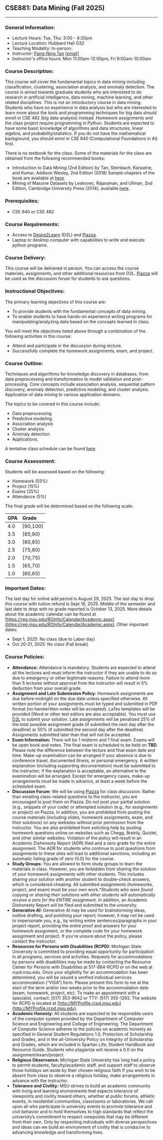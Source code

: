 ## CSE881: Data Mining (Fall 2025)
---

### General Information:

- Lecture Hours: Tue, Thu: 3:00 - 4:20pm
- Lecture Location: Hubbard Hall G32
- Teaching Modality: In-person.
- Instructor: [Pang-Ning Tan](http://www.cse.msu.edu/~ptan) [[email](mailto:ptan@msu.edu)] 
- Instructor's office hours: Mon 11:00am-12:00pm, Fri 9:00am-10:00am 

### Course Description: 
This course will cover the fundamental topics in data mining including classification, clustering, association analysis, and anomaly detection. The course is aimed towards graduate students who are interested to do research in artificial intelligence, data mining, machine learning, and other related disciplines. This is not an introductory course in data mining. Students who have no experience in data analysis but who are interested to learn more about the tools and programming techniques for big data should enroll in CSE 482 (big data analysis) instead. Homework assignments and the class project require programming in Python. Students are expected to have some basic knowledge of algorithms and data structures, linear algebra, and probability/statistics. If you do not have the mathematical background, you should enrol in CSE 840 (Computational Foundations in AI) first.

There is no textbook for the class. Some of the materials for the class are obtained from the following recommended books: 
- Introduction to Data Mining (2nd Edition) by Tan, Steinbach, Karpatne, and Kumar, Addison Wesley, 2nd Edition (2018)
Sample chapters of the book are available at [here](http://www.cs.umn.edu/~kumar/dmbook). 
- Mining of Massive Datasets by Leskovec, Rajaraman, and Ullman, 2nd Edition, Cambridge University Press (2014), available [here](http://www.mmds.org).

### Prerequisites:
- CSE 840 or CSE 482
  
### Course Requirements:
-	Access to [Desire2Learn](https://d2l.msu.edu) (D2L) and [Piazza](https://piazza.com/msu/fall2025/cse881/home). 
-	Laptop or desktop computer with capabilities to write and execute python programs. 

### Course Delivery:
This course will be delivered in person. You can access the course materials, assignments, and other additional resources from D2L. [Piazza](https://piazza.com/msu/fall2025/cse881/home) will be used as the discussion forum for students to ask questions. 

### Instructional Objectives:
The primary learning objectives of this course are:
- To provide students with the fundamental concepts of data mining.
- To enable students to have hands-on experience writing programs for manipulating/analyzing data based on the concepts learned in class.  

You will meet the objectives listed above through a combination of the following activities in this course: 
- Attend and participate in the discussion during lecture.
- Successfully complete the homework assignments, exam, and project.
  
### Course Outline: 
Techniques and algorithms for knowledge discovery in databases, from data preprocessing and transformation to model validation and post-processing. Core concepts include association analysis, sequential pattern discovery, anomaly detection, predictive modeling, and cluster analysis. Application of data mining to various application domains.

The topics to be covered in this course include:
- Data preprocessing
- Predictive modeling
- Association analysis
- Cluster analysis
- Anomaly detection
- Applications.

A tentative class schedule can be found [here](https://pnt1234.github.io/CSE881/Fall2025/schedule-Fall2025)

### Course Assessment:
Students will be assessed based on the following:
- Homework (55%)
- Project (15%)
- Exams (25%)
- Attendance (5%)

The final grade will be determined based on the following scale:

| GPA |   Grade  |
|-----|:---------|
| 4.0 | [90,100] |
| 3.5 | [85,90)  |
| 3.0 | [80,85)  |
| 2.5 | [75,80)  |
| 2.0 | [70,75)  |
| 1.5 | [65,70)  |
| 1.0 | [60,65)  |

### Important Dates:
The last day for online add period is August 29, 2025. The last day to drop this course with tuition refund is Sept 18, 2025. Middle of the semester and last date to drop with no grade reported is October 13, 2025. More details about the academic calendar can be found at [https://reg.msu.edu/ROInfo/Calendar/Academic.aspx](https://reg.msu.edu/ROInfo/Calendar/Academic.aspx). Other important dates:
- Sept 1, 2025: No class (due to Labor day)
- Oct 20-21, 2025: No class (Fall break)

### Course Policies:

- **Attendance:** Attendance is mandatory. Students are expected to attend all the lectures and must inform the instructor if they are unable to do so due to emergency or other legitimate reasons. Failure to attend more than 5 lectures without approval from the instructor will result in 5% deduction from your overall grade.
- **Assignment and Late Submission Policy:** Homework assignments are due before midnight on the due date unless specified otherwise. All written portion of your assignments must be typed and submitted in PDF format (no handwritten notes will be accepted). LaTex templates will be provided (Word or other text editors are also acceptable). You must use [D2L](http://d2l.msu.edu) to submit your solution. Late assignments will be penalized 25% of the total possible assignment grade (if submitted the next day after the deadline) or 50% (if submitted the second day after the deadline). Assignments submitted later than that will not be accepted.
- **Exam Information:** There will be 1 midterm and 1 final exam. Exams will be open book and notes. The final exam is scheduled to be held on **TBD**. Please note the difference between the lecture and final exam date and time. Make-up examination can be arranged if your absence is due to conference travel, documented illness, or personal emergency. A written explanation (including supporting documentation) must be submitted to the instructor; if the explanation is acceptable, an alternative to the examination will be arranged. Except for emergency cases, make-up arrangements must be made in advance, at least a week before the scheduled exam. 
- **Discussion Forum:** We will be using [Piazza](https://piazza.com/msu/fall2025/cse881/home) for class discussion. Rather than emailing class-related questions to the instructor, you are encouraged to post them on Piazza. Do not post your partial solution (e.g., snippets of your code) or attempted solution (e.g., for assignments or project) on Piazza. In addition, you are prohibited from posting the course materials (including slides, homework assignments, exam, and their solutions) on any websites without prior permission from the instructor. You are also prohibited from soliciting help by posting homework questions online on websites such as Chegg, Brainly, Quizlet, and other similar websites. Violation of the policy will result in an Academic Dishonesty Report (ADR) filed and a zero grade for the entire assignment. The ADR for students who continue to post questions from assignments to these sites will lead to additional sanctions, including an automatic failing grade of zero (0.0) for the course. 
- **Study Groups:** You are allowed to form study groups to learn the materials in class. However, you are forbidden from sharing the solution of your homework assignments with other students.  This includes sharing your solution with another student to double-check answers, which is considered cheating. All submitted assignments (homeworks, project, and exam) must be your own work.**Students who were found copying or sharing their solutions with other students will automatically receive a zero for the ENTIRE assignment.* In addition, an Academic Dishonesty Report will be filed and submitted to the university.
- **Generative AI:** Generative AI may be used for brainstorming ideas, outline drafting, and polishing your report; however, it may not be used to impersonate you, e.g., by writing entire sentences/paragraphs in your project report, providing the entire proof and answers for your homework assignment, or the complete code for your homework assignment and project. If you're unsure about the policy, please contact the instructor.   
- **Resources for Persons with Disabilities (RCPD):** Michigan State University is committed to providing equal opportunity for participation in all programs, services and activities. Requests for accommodations by persons with disabilities may be made by contacting the Resource Center for Persons with Disabilities at 517-884-RCPD or on the web at rcpd.msu.edu. Once your eligibility for an accommodation has been determined, you will be issued a verified individual services accommodation (“VISA”) form. Please present this form to me at the start of the term and/or two weeks prior to the accommodation date (exam, homework, project, etc). To make an appointment with a specialist, contact:  (517) 353-9642 or TTY:  (517) 355-1293. The website for RCPD is located at [http://MYProfile.rcpd.msu.edu](http://MYProfile.rcpd.msu.edu).
- **Academic Honesty:** All students are expected to be responsible users of the computer system provided by the Department of Computer Science and Engineering and College of Engineering. The Department of Computer Science adheres to the policies on academic honesty as specified in General Student Regulations 1.0, Protection of Scholarship and Grades, and in the all-University Policy on Integrity of Scholarship and Grades, which are included in Spartan Life; Student Handbook and Resource Guide. Students who plagiarize will receive a 0.0 on the assignment/exam/project.  
- **Religious Observance:** Michigan State University has long had a policy to permit students, faculty/academic staff, and support staff to observe those holidays set aside by their chosen religious faith If you wish to be absent from class to observe a religious holiday, make arrangements in advance with the instructor.
- **Tolerance and Civility:** MSU strives to build an academic community with living and learning environments that expects tolerance of viewpoints and civility toward others, whether at public forums, athletic events, in residential communities, classrooms or laboratories. We call upon all who participate in university events to promote tolerance and civil behavior and to hold themselves to high standards that reflect the university’s commitment to respect viewpoints that may be different from their own. Only by respecting individuals with diverse perspectives and ideas can we build an environment of civility that is conducive to advancing knowledge and transforming lives.

